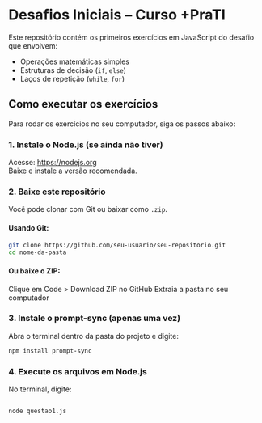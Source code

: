 # Desafios Iniciais – Curso +PraTI

Este repositório contém os primeiros exercícios em JavaScript do desafio que envolvem:

- Operações matemáticas simples
- Estruturas de decisão (`if`, `else`)
- Laços de repetição (`while`, `for`)

## Como executar os exercícios

Para rodar os exercícios no seu computador, siga os passos abaixo:

### 1. Instale o Node.js (se ainda não tiver)

Acesse: https://nodejs.org  
Baixe e instale a versão recomendada.

### 2. Baixe este repositório

Você pode clonar com Git ou baixar como `.zip`.

#### Usando Git:

```bash
git clone https://github.com/seu-usuario/seu-repositorio.git
cd nome-da-pasta

```

#### Ou baixe o ZIP:

Clique em Code > Download ZIP no GitHub
Extraia a pasta no seu computador

### 3. Instale o prompt-sync (apenas uma vez)

Abra o terminal dentro da pasta do projeto e digite:

```bash
npm install prompt-sync

```

### 4. Execute os arquivos em Node.js

No terminal, digite:

```bash

node questao1.js

```
